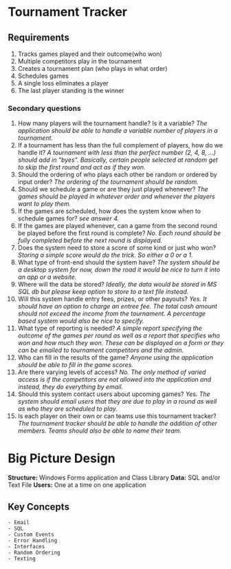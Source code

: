 # Tournament Tracker

## Requirements
1. Tracks games played and their outcome(who won)
2. Multiple competitors play in the tournament
3. Creates a tournament plan (who plays in what order)
4. Schedules games
5. A single loss eliminates a player
6. The last player standing is the winner

### Secondary questions
1. How many players will the tournament handle? Is it a variable?
    *The application should be able to handle a variable number of players in a tournament.*
2. If a tournament has less than the full complement of players, how do we handle it?
    *A tournament with less than the perfect number (2, 4, 8, ...) should add in "byes". Basically, certain people selected at random get to skip the first round and act as if they won.*
3. Should the ordering of who plays each other be random or ordered by input order?
    *The ordering of the tournament should be random.*
4. Should we schedule a game or are they just played whenever?
    *The games should be played in whatever order and whenever the players want to play them.*
5. If the games are scheduled, how does the system know when to schedule games for?
    *see answer 4.*
6. If the games are played whenever, can a game from the second round be played before the first round is complete?
    *No. Each round should be fully completed before the next round is displayed.*
7. Does the system need to store a score of some kind or just who won?
    *Storing a simple score would do the trick. So either a 0 or a 1.*
8. What type of front-end should the system have?
    *The system should be a desktop system for now, down the road it would be nice to turn it into an app or a website.*
9. Where will the data be stored?
    *Ideally, the data would be stored in MS SQL db but please keep option to store to a text file instead.*
10. Will this system handle entry fees, prizes, or other payouts?
    *Yes. It should have an option to charge an entree fee. The total cash amount should not exceed the income from the tournament. A percentage based system would also be nice to specify.*
11. What type of reporting is needed?
    *A simple report specifying the outcome of the games per round  as well as a report that specifies who won and how much they won. These can be displayed on a form or they can be emailed to tournament competitors and the admin.*
12. Who can fill in the results of the game?
    *Anyone using the application should be able to fill in the game scores.*
13. Are there varying levels of access?
    *No. The only method of varied access is if the competitors are not allowed into the application and instead, they do everything by email.*
14. Should this system contact users about upcoming games?
    *Yes. The system should email users that they are due to play in a round as well as who they are scheduled to play.*
15. Is each player on their own or can teams use this tournament tracker?
    *The tournament tracker should be able to handle the addition of other members. Teams should also be able to name their team.*

# Big Picture Design
**Structure:** Windows Forms application and Class Library
**Data:** SQL and/or Text File
**Users:** One at a time on one application

## Key Concepts
    - Email
    - SQL
    - Custom Events
    - Error Handling
    - Interfaces
    - Random Ordering
    - Texting
